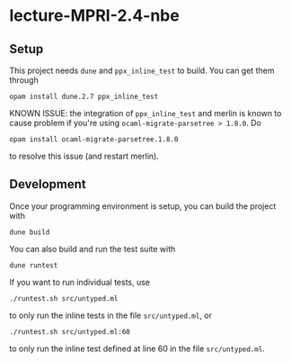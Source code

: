 # lecture-MPRI-2.4-nbe

## Setup

This project needs `dune` and `ppx_inline_test` to build. You can get
them through

    opam install dune.2.7 ppx_inline_test

KNOWN ISSUE: the integration of `ppx_inline_test` and merlin is known
to cause problem if you're using `ocaml-migrate-parsetree > 1.8.0`. Do

    opam install ocaml-migrate-parsetree.1.8.0

to resolve this issue (and restart merlin).

## Development

Once your programming environment is setup, you can build the project with

    dune build

You can also build and run the test suite with

    dune runtest

If you want to run individual tests, use

    ./runtest.sh src/untyped.ml

to only run the inline tests in the file `src/untyped.ml`, or

    ./runtest.sh src/untyped.ml:60

to only run the inline test defined at line 60 in the file
`src/untyped.ml`.